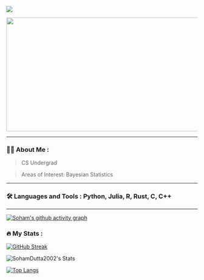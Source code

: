 ![](https://komarev.com/ghpvc/?username=SohamDutta2002)

<div align="center">
  <img src="https://media.giphy.com/media/dWesBcTLavkZuG35MI/giphy.gif" width="600" height="300"/>
</div>

---

### :woman_technologist: About Me :
> CS Undergrad

> Areas of Interest: Bayesian Statistics
---

### :hammer_and_wrench: Languages and Tools :  Python, Julia, R, Rust, C, C++


---
[![Soham's github activity graph](https://github-readme-activity-graph.vercel.app/graph?username=SohamDutta2002&theme=merko)](https://github.com/SohamDutta2002/github-readme-activity-graph)
### :fire: My Stats :
[![GitHub Streak](http://github-readme-streak-stats.herokuapp.com?user=SohamDutta2002&theme=dark&background=000000)](https://git.io/streak-stats)   

![SohamDutta2002's Stats](https://github-readme-stats.vercel.app/api?username=SohamDutta2002&theme=prussian&show_icons=true&hide_border=false&count_private=true)


[![Top Langs](https://github-readme-stats.vercel.app/api/top-langs/?username=SohamDutta2002)](https://github.com/anuraghazra/github-readme-stats)
